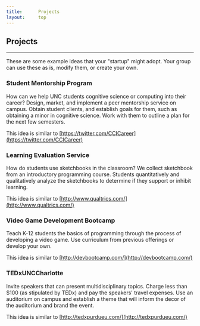 ```yaml
---
title:      Projects
layout:     top
---
```


Projects
-

<hr/>

These are some example ideas that your "startup" might adopt. Your group can use these as is, modify them, or create your own.

### Student Mentorship Program


How can we help UNC students cognitive science or computing into their career? Design, market, and implement a peer mentorship service on campus. Obtain student clients, and establish goals for them, such as obtaining a minor in cognitive science. Work with them to outline a plan for the next few semesters.  

This idea is similar to [https://twitter.com/CCICareer](https://twitter.com/CCICareer)

### Learning Evaluation Service

How do students use sketchbooks in the classroom? We collect sketchbook from an introductory programming course. Students quantitatively and qualitatively analyze the sketchbooks to determine if they support or inhibit learning.

This idea is similar to [http://www.qualtrics.com/](http://www.qualtrics.com/) 

### Video Game Development Bootcamp

Teach K-12 students the basics of programming through the process of developing a video game. Use curriculum from previous offerings or develop your own. 

This idea is similar to [http://devbootcamp.com/](http://devbootcamp.com/) 

### TEDxUNCCharlotte

Invite speakers that can present multidisciplinary topics. Charge less than $100 (as stipulated by TEDx) and pay the speakers' travel expenses. Use an auditorium on campus and establish a theme that will inform the decor of the auditorium and brand the event.

This idea is similar to [http://tedxpurdueu.com/](http://tedxpurdueu.com/) 
